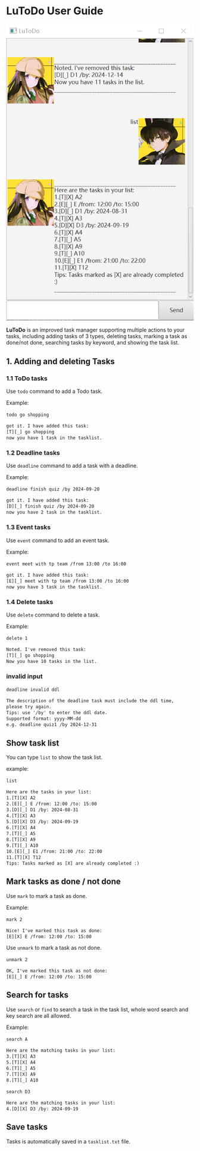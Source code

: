 # LuToDo User Guide

[//]: # (// Update the title above to match the actual product name)

[//]: # (// Product screenshot goes here)

![product screenshot](Ui.png.png)

[//]: # (// Product intro goes here)

**LuToDo** is an improved task manager supporting 
multiple actions to your tasks, including adding 
tasks of 3 types, deleting tasks, marking a task as done/not done, 
searching tasks by keyword, and showing the task list.

## 1. Adding and deleting Tasks

[//]: # (// Describe the action and its outcome.)

### 1.1 ToDo tasks
Use `todo` command to add a Todo task.

Example:

`todo go shopping`
```
got it. I have added this task:
[T][_] go shopping
now you have 1 task in the tasklist.
```

### 1.2 Deadline tasks

Use `deadline` command to add a task with a deadline.

Example:

`deadline finish quiz /by 2024-09-20`
```
got it. I have added this task:
[D][_] finish quiz /by 2024-09-20
now you have 2 task in the tasklist.
```

### 1.3 Event tasks

Use `event` command to add an event task.

Example:

`event meet with tp team /from 13:00 /to 16:00`
```
got it. I have added this task:
[E][_] meet with tp team /from 13:00 /to 16:00
now you have 3 task in the tasklist.
```

### 1.4 Delete tasks
Use `delete` command to delete a task.

Example:

`delete 1`
```
Noted. I've removed this task:
[T][_] go shopping
Now you have 10 tasks in the list.
```

[//]: # (// Give examples of usage)

### invalid input

`deadline invalid ddl`
```
The description of the deadline task must include the ddl time, 
please try again.
Tips: use '/by' to enter the ddl date.
Supported format: yyyy-MM-dd
e.g. deadline quiz1 /by 2024-12-31
```

[//]: # (// A description of the expected outcome goes here)


## Show task list

[//]: # (// Feature details)
You can type `list` to show the task list.

example:

`list`
```
Here are the tasks in your list:
1.[T][X] A2
2.[E][_] E /from: 12:00 /to: 15:00
3.[D][_] D1 /by: 2024-08-31
4.[T][X] A3
5.[D][X] D3 /by: 2024-09-19
6.[T][X] A4
7.[T][_] A5
8.[T][X] A9
9.[T][_] A10
10.[E][_] E1 /from: 21:00 /to: 22:00
11.[T][X] T12
Tips: Tasks marked as [X] are already completed :)
```

## Mark tasks as done / not done

[//]: # (// Feature details)
Use `mark` to mark a task as done.

Example:

`mark 2`
```
Nice! I've marked this task as done:
[E][X] E /from: 12:00 /to: 15:00
```

Use `unmark` to mark a task as not done.

`unmark 2`
```
OK, I've marked this task as not done:
[E][_] E /from: 12:00 /to: 15:00
```

## Search for tasks

[//]: # (// Feature details)
Use `search` or `find` to search a task in the task list, 
whole word search and key search are all allowed.

Example:

`search A`
```
Here are the matching tasks in your list:
3.[T][X] A3
5.[T][X] A4
6.[T][_] A5
7.[T][X] A9
8.[T][_] A10
```

`search D3`
```
Here are the matching tasks in your list:
4.[D][X] D3 /by: 2024-09-19
```

## Save tasks

Tasks is automatically saved in a `tasklist.txt` file.